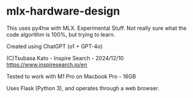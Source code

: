 # mlx-hardware-design
This uses py4hw with MLX. Experimental Stuff. 
Not really sure what the code algorithm is 100%, but trying to learn.

Created using ChatGPT (o1 + GPT-4o)

(C)Tsubasa Kato - Inspire Search - 2024/12/10
https://www.inspiresearch.io/en

Tested to work with M1 Pro on Macbook Pro - 16GB 

Uses Flask (Python 3), and operates through a web browser.

